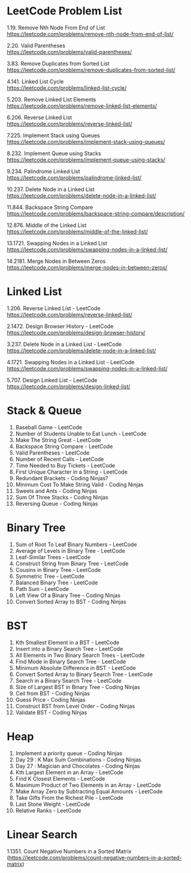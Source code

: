 # LeetCode Problem List

1.19. Remove Nth Node From End of List <br>
https://leetcode.com/problems/remove-nth-node-from-end-of-list/

2.20. Valid Parentheses <br>
https://leetcode.com/problems/valid-parentheses/

3.83. Remove Duplicates from Sorted List <br>
https://leetcode.com/problems/remove-duplicates-from-sorted-list/

4.141. Linked List Cycle <br>
https://leetcode.com/problems/linked-list-cycle/

5.203. Remove Linked List Elements <br>
https://leetcode.com/problems/remove-linked-list-elements/

6.206. Reverse Linked List <br>
https://leetcode.com/problems/reverse-linked-list/

7.225. Implement Stack using Queues <br>
https://leetcode.com/problems/implement-stack-using-queues/

8.232. Implement Queue using Stacks <br>
https://leetcode.com/problems/implement-queue-using-stacks/

9.234. Palindrome Linked List <br>
https://leetcode.com/problems/palindrome-linked-list/

10.237. Delete Node in a Linked List <br>
https://leetcode.com/problems/delete-node-in-a-linked-list/

11.844. Backspace String Compare <br>
https://leetcode.com/problems/backspace-string-compare/description/

12.876. Middle of the Linked List <br>
https://leetcode.com/problems/middle-of-the-linked-list/

13.1721. Swapping Nodes in a Linked List <br>
https://leetcode.com/problems/swapping-nodes-in-a-linked-list/

14.2181. Merge Nodes in Between Zeros <br>
https://leetcode.com/problems/merge-nodes-in-between-zeros/
#

# Linked List

1.206. Reverse Linked List - LeetCode <br>
https://leetcode.com/problems/reverse-linked-list/

2.1472. Design Browser History - LeetCode <br>
https://leetcode.com/problems/design-browser-history/

3.237. Delete Node in a Linked List - LeetCode <br>
https://leetcode.com/problems/delete-node-in-a-linked-list/

4.1721. Swapping Nodes in a Linked List - LeetCode <br>
https://leetcode.com/problems/swapping-nodes-in-a-linked-list/

5.707. Design Linked List - LeetCode <br>
https://leetcode.com/problems/design-linked-list/
#

# Stack & Queue

1. Baseball Game - LeetCode
2. Number of Students Unable to Eat Lunch - LeetCode
3. Make The String Great - LeetCode
4. Backspace String Compare - LeetCode
5. Valid Parentheses - LeetCode
6. Number of Recent Calls - LeetCode
7. Time Needed to Buy Tickets - LeetCode
8. First Unique Character in a String - LeetCode
9. Redundant Brackets - Coding Ninjas?
10. Minimum Cost To Make String Valid - Coding Ninjas
11. Sweets and Ants - Coding Ninjas
12. Sum Of Three Stacks - Coding Ninjas
13. Reversing Queue - Coding Ninjas
#

# Binary Tree

1. Sum of Root To Leaf Binary Numbers - LeetCode
2. Average of Levels in Binary Tree - LeetCode
3. Leaf-Similar Trees - LeetCode
4. Construct String from Binary Tree - LeetCode
5. Cousins in Binary Tree - LeetCode
6. Symmetric Tree - LeetCode
7. Balanced Binary Tree - LeetCode
8. Path Sum - LeetCode
9. Left View Of a Binary Tree - Coding Ninjas
10. Convert Sorted Array to BST - Coding Ninjas
#
                                    
# BST

1. Kth Smallest Element in a BST - LeetCode
2. Insert into a Binary Search Tree - LeetCode
3. All Elements in Two Binary Search Trees - LeetCode
4. Find Mode in Binary Search Tree - LeetCode
5. Minimum Absolute Difference in BST - LeetCode
6. Convert Sorted Array to Binary Search Tree - LeetCode
7. Search in a Binary Search Tree - LeetCode
8. Size of Largest BST in Binary Tree - Coding Ninjas
9. Ceil from BST - Coding Ninjas
10. Guess Price - Coding Ninjas
11. Construct BST from Level Order - Coding Ninjas
12. Validate BST - Coding Ninjas
#

# Heap

1. Implement a priority queue - Coding Ninjas
2. Day 29 : K Max Sum Combinations - Coding Ninjas
3. Day 27 : Magician and Chocolates - Coding Ninjas
4. Kth Largest Element in an Array - LeetCode
5. Find K Closest Elements - LeetCode
6. Maximum Product of Two Elements in an Array - LeetCode
7. Make Array Zero by Subtracting Equal Amounts - LeetCode
8. Take Gifts From the Richest Pile - LeetCode
9. Last Stone Weight - LeetCode
10. Relative Ranks - LeetCode
#

# Linear Search

1.1351. Count Negative Numbers in a Sorted Matrix (https://leetcode.com/problems/count-negative-numbers-in-a-sorted-matrix)
